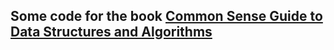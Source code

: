 ## Some code for the book [Common Sense Guide to Data Structures and Algorithms](https://www.amazon.com.br/Common-Sense-Guide-Data-Structures-Algorithms/dp/1680502441)



